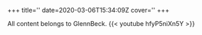 +++
title=''
date=2020-03-06T15:34:09Z
cover=''
+++

All content belongs to GlennBeck.
{{< youtube hfyP5niXn5Y >}}

